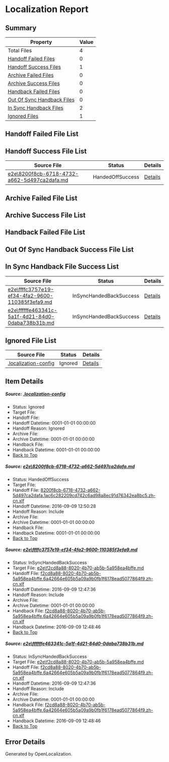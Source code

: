 # <a name='report-top'></a> Localization Report

## Summary
 Property | Value 
 -------- | ----- 
 Total Files | 4
[ Handoff Failed Files ](#handoff-failed-list)| 0
[ Handoff Success Files ](#handoff-success-list)| 1
[ Archive Failed Files ](#archive-failed-list)| 0
[ Archive Success Files ](#archive-success-list)| 0
[ Handback Failed Files ](#handback-failed-list)| 0
[ Out Of Sync Handback Files ](#outofsync-handback-success-list)| 0
[ In Sync Handback Files ](#insync-handback-success-list)| 2
[ Ignored Files ](#ignored-list)| 1

## <a name='handoff-failed-list'></a> Handoff Failed File List

## <a name='handoff-success-list'></a> Handoff Success File List
 Source File | Status | Details 
 ----------- | ------ | ------- 
 [e2e\8200f8cb-6718-4732-a662-5d497ca2dafa.md](https://github.com/OpenLocalizationTestOrg/ol-test0/blob/9bcbf2d3cbab674de6bd492e39a3bcbb6953a56c/e2e/8200f8cb-6718-4732-a662-5d497ca2dafa.md) | HandedOffSuccess | [Details](#75dbe9207350ca87c43f3590ed3fa675ec73c11f1)

## <a name='archive-failed-list'></a> Archive Failed File List

## <a name='archive-success-list'></a> Archive Success File List

## <a name='handback-failed-list'></a> Handback Failed File List

## <a name='outofsync-handback-success-list'></a> Out Of Sync Handback Success File List

## <a name='insync-handback-success-list'></a> In Sync Handback File Success List
 Source File | Status | Details 
 ----------- | ------ | ------- 
 [e2e\ffffc3757e19-ef34-4fa2-9600-110385f3efa9.md](https://github.com/OpenLocalizationTestOrg/ol-test0/blob/551e5bfefc155e3cbcc1768dd4abbeb03ea106f6/e2e/ffffc3757e19-ef34-4fa2-9600-110385f3efa9.md) | InSyncHandedBackSuccess | [Details](#930850829bfbb26678bc1bff075a2f84ee4adad92)
 [e2e\ffffffe463341c-5a1f-4d21-84d0-0daba738b31b.md](https://github.com/OpenLocalizationTestOrg/ol-test0/blob/9bcbf2d3cbab674de6bd492e39a3bcbb6953a56c/e2e/ffffffe463341c-5a1f-4d21-84d0-0daba738b31b.md) | InSyncHandedBackSuccess | [Details](#930850829bfbb26678bc1bff075a2f84ee4adad93)

## <a name='ignored-list'></a> Ignored File List
 Source File | Status | Details 
 ----------- | ------ | ------- 
 [.localization-config](https://github.com/OpenLocalizationTestOrg/ol-test0/blob/9bcbf2d3cbab674de6bd492e39a3bcbb6953a56c/.localization-config) | Ignored | [Details](#c268a05ecaa7ec85942ed632c29928ee5bd6da8d0)

## Item Details
##### <a name='c268a05ecaa7ec85942ed632c29928ee5bd6da8d0'></a> Source: [.localization-config](https://github.com/OpenLocalizationTestOrg/ol-test0/blob/9bcbf2d3cbab674de6bd492e39a3bcbb6953a56c/.localization-config)
* Status: Ignored
* Target File: 
* Handoff File: 
* Handoff Datetime: 0001-01-01 00:00:00
* Handoff Reason: Ignored
* Archive File: 
* Archive Datetime: 0001-01-01 00:00:00
* Handback File: 
* Handback Datetime: 0001-01-01 00:00:00
* [Back to Top](#report-top)

##### <a name='75dbe9207350ca87c43f3590ed3fa675ec73c11f1'></a> Source: [e2e\8200f8cb-6718-4732-a662-5d497ca2dafa.md](https://github.com/OpenLocalizationTestOrg/ol-test0/blob/9bcbf2d3cbab674de6bd492e39a3bcbb6953a56c/e2e/8200f8cb-6718-4732-a662-5d497ca2dafa.md)
* Status: HandedOffSuccess
* Target File: 
* Handoff File: [8200f8cb-6718-4732-a662-5d497ca2dafa.1ac6c282209cd742c6ad98a8ec91d76342ea8bc5.zh-cn.xlf](https://github.com/OpenLocalizationTestOrg/ol-test0-handoff/blob/234b5728c91828a8c6d10a90181b4a28dfafece4/ol-handoff/OpenLocalizationTestOrg/ol-test0-zhcn/yuwzho/ht/8200f8cb-6718-4732-a662-5d497ca2dafa.1ac6c282209cd742c6ad98a8ec91d76342ea8bc5.zh-cn.xlf)
* Handoff Datetime: 2016-09-09 12:50:28
* Handoff Reason: Include
* Archive File: 
* Archive Datetime: 0001-01-01 00:00:00
* Handback File: 
* Handback Datetime: 0001-01-01 00:00:00
* [Back to Top](#report-top)

##### <a name='930850829bfbb26678bc1bff075a2f84ee4adad92'></a> Source: [e2e\ffffc3757e19-ef34-4fa2-9600-110385f3efa9.md](https://github.com/OpenLocalizationTestOrg/ol-test0/blob/551e5bfefc155e3cbcc1768dd4abbeb03ea106f6/e2e/ffffc3757e19-ef34-4fa2-9600-110385f3efa9.md)
* Status: InSyncHandedBackSuccess
* Target File: [e2e\f2cd8a88-8020-4b70-ab5b-5a958ea4bffe.md](https://github.com/OpenLocalizationTestOrg/ol-test0-zhcn/blob/e799476ff2ad80f0e4e973a632d28ec048c04fc0/e2e/f2cd8a88-8020-4b70-ab5b-5a958ea4bffe.md)
* Handoff File: [f2cd8a88-8020-4b70-ab5b-5a958ea4bffe.6a42664e605b5a09a9b0fb1f6178ead5077864f9.zh-cn.xlf](https://github.com/OpenLocalizationTestOrg/ol-test0-handoff/blob/babde00314a1516c3582013f5043f3d827519608/ol-handoff/OpenLocalizationTestOrg/ol-test0-zhcn/yuwzho/ht/f2cd8a88-8020-4b70-ab5b-5a958ea4bffe.6a42664e605b5a09a9b0fb1f6178ead5077864f9.zh-cn.xlf)
* Handoff Datetime: 2016-09-09 12:47:36
* Handoff Reason: Include
* Archive File: 
* Archive Datetime: 0001-01-01 00:00:00
* Handback File: [f2cd8a88-8020-4b70-ab5b-5a958ea4bffe.6a42664e605b5a09a9b0fb1f6178ead5077864f9.zh-cn.xlf](https://github.com/OpenLocalizationTestOrg/ol-test0-handback/blob/6493d684d256ce62669d3bb471fd3858d475f7d7/ol-handback/OpenLocalizationTestOrg/ol-test0-zhcn/yuwzho/ht/f2cd8a88-8020-4b70-ab5b-5a958ea4bffe.6a42664e605b5a09a9b0fb1f6178ead5077864f9.zh-cn.xlf)
* Handback Datetime: 2016-09-09 12:48:46
* [Back to Top](#report-top)

##### <a name='930850829bfbb26678bc1bff075a2f84ee4adad93'></a> Source: [e2e\ffffffe463341c-5a1f-4d21-84d0-0daba738b31b.md](https://github.com/OpenLocalizationTestOrg/ol-test0/blob/9bcbf2d3cbab674de6bd492e39a3bcbb6953a56c/e2e/ffffffe463341c-5a1f-4d21-84d0-0daba738b31b.md)
* Status: InSyncHandedBackSuccess
* Target File: [e2e\f2cd8a88-8020-4b70-ab5b-5a958ea4bffe.md](https://github.com/OpenLocalizationTestOrg/ol-test0-zhcn/blob/e799476ff2ad80f0e4e973a632d28ec048c04fc0/e2e/f2cd8a88-8020-4b70-ab5b-5a958ea4bffe.md)
* Handoff File: [f2cd8a88-8020-4b70-ab5b-5a958ea4bffe.6a42664e605b5a09a9b0fb1f6178ead5077864f9.zh-cn.xlf](https://github.com/OpenLocalizationTestOrg/ol-test0-handoff/blob/babde00314a1516c3582013f5043f3d827519608/ol-handoff/OpenLocalizationTestOrg/ol-test0-zhcn/yuwzho/ht/f2cd8a88-8020-4b70-ab5b-5a958ea4bffe.6a42664e605b5a09a9b0fb1f6178ead5077864f9.zh-cn.xlf)
* Handoff Datetime: 2016-09-09 12:47:36
* Handoff Reason: Include
* Archive File: 
* Archive Datetime: 0001-01-01 00:00:00
* Handback File: [f2cd8a88-8020-4b70-ab5b-5a958ea4bffe.6a42664e605b5a09a9b0fb1f6178ead5077864f9.zh-cn.xlf](https://github.com/OpenLocalizationTestOrg/ol-test0-handback/blob/6493d684d256ce62669d3bb471fd3858d475f7d7/ol-handback/OpenLocalizationTestOrg/ol-test0-zhcn/yuwzho/ht/f2cd8a88-8020-4b70-ab5b-5a958ea4bffe.6a42664e605b5a09a9b0fb1f6178ead5077864f9.zh-cn.xlf)
* Handback Datetime: 2016-09-09 12:48:46
* [Back to Top](#report-top)


## Error Details

Generated by OpenLocalization.
